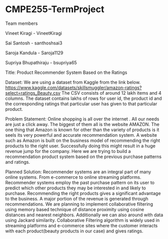 # CMPE255-TermProject

Team members

Vineet Kiragi - VineetKiragi

Sai Santosh - santhoshsai3

Saroja Kandula - Saroja1129

Supriya Bhupathiraju - bsupriya65

Title: Product Recommender System Based on the Ratings

Dataset:  We are using a dataset from Kaggle from the link below.
https://www.kaggle.com/datasets/skillsmuggler/amazon-ratings?select=ratings_Beauty.csv
The CSV consists of around 12 lakh items and 4 columns. The dataset contains lakhs of rows for user id, the product id and the corresponding ratings that particular user has given to that particular product. 

Problem Statement: Online shopping is all over the internet . All our needs are just a click away. The biggest of them all is the website AMAZON. The one thing that Amazon is known for other than the variety of products is it seels its very powerful and accurate recommendation system. A website such as Amazon is built on the business model of recommending the right products to the right user. Successfully doing this might result in a huge revenue jump for the company. Here we are trying to build a recommendation product system based on the previous purchase patterns and ratings.

Planned Solution: Recommender systems are an integral part of many online systems. From e-commerce to online streaming platforms. Recommender systems employ the past purchase pattern on its user to predict which other products they may be interested in and likely to purchase. Recommending the right products gives a significant advantage to the business. A major portion of the revenue is generated through recommendations. We are planning to implement collaborative filtering using memory based technique of distance proximity using cosine distances and nearest neighbors. Additionally we can also around with data using Jackard similarity. Collaborative Filtering algorithm is widely used in streaming platforms and e-commerce sites where the customer interacts with each product(beauty products in our case) and gives ratings.








